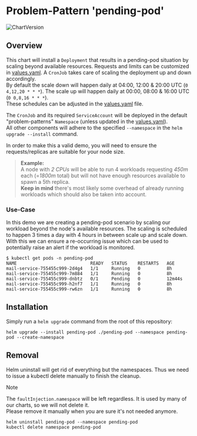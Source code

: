 # Problem-Pattern 'pending-pod'
![ChartVersion](https://img.shields.io/badge/ChartVersion-1.2.0-informational?style=flat)

## Overview
This chart will install a `Deployment` that results in a pending-pod situation by scaling beyond available resources. Requests and limits can be customized in [values.yaml](values.yaml). A `CronJob` takes care of scaling the deployment up and down accordingly.\
By default the scale down will happen daily at 04:00, 12:00 & 20:00 UTC (`0 4,12,20 * * *`). The scale up will happen daily at 00:00, 08:00 & 16:00 UTC (`0 0,8,16 * * *`).\
These schedules can be adjusted in the [values.yaml](values.yaml) file.

The `CronJob` and its required `ServiceAccount` will be deployed in the default "problem-patterns" `Namespace` (unless updated in the [values.yaml](values.yaml)).\
All other components will adhere to the specified `--namespace` in the `helm upgrade --install` command.

In order to make this a valid demo, you will need to ensure the requests/replicas are suitable for your node size.
>**Example:**\
>A node with *2 CPUs* will be able to run 4 workloads requesting *450m* each (=*1800m* total) but will not have enough resources available to spawn a 5th replica.\
>**Keep in mind** there's most likely some overhead of already running workloads which should also be taken into account.

### Use-Case
In this demo we are creating a pending-pod scenario by scaling our workload beyond the node's available resources. The scaling is scheduled to happen 3 times a day with 4 hours in between scale up and scale down.\
With this we can ensure a re-occurring issue which can be used to potentially raise an alert if the workload is monitored.
```shell
$ kubectl get pods -n pending-pod
NAME                            READY   STATUS    RESTARTS   AGE
mail-service-755455c999-2d4g4   1/1     Running   0          8h
mail-service-755455c999-7m884   1/1     Running   0          8h
mail-service-755455c999-dnbtz   0/1     Pending   0          12m44s
mail-service-755455c999-h2nf7   1/1     Running   0          8h
mail-service-755455c999-rw6zn   1/1     Running   0          8h
```

## Installation
Simply run a `helm upgrade` command from the root of this repository:
```shell
helm upgrade --install pending-pod ./pending-pod --namespace pending-pod --create-namespace
```

## Removal
Helm uninstall will get rid of everything but the namespaces. Thus we need to issue a kubectl delete manually to finish the cleanup.
> [!NOTE]  
> The `faultInjection.namespace` will be left regardless. It is used by many of our charts, so we will not delete it.\
> Please remove it manually when you are sure it's not needed anymore.
```shell
helm uninstall pending-pod --namespace pending-pod
kubectl delete namespace pending-pod
```
